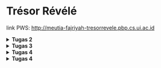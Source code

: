 # Trésor Révélé
link PWS: http://meutia-fajriyah-tresorrevele.pbp.cs.ui.ac.id

<details>
<Summary><b>Tugas 2</b></Summary>

### 1. Jelaskan bagaimana cara kamu mengimplementasikan checklist di atas secara step-by-step (bukan hanya sekadar mengikuti tutorial).
1. Instalasi python, django, github, dan virtual environment.
2. Buat directory baru dengan nama "tresor-revele" lalu menambahkan requirements, dependencies, dan konfigurasi yang diperlukan untuk melakukan deployment nanti.
3. Membuat project dan aplikasi (main) menggunakan startproject dan startapp dan menambahkan main ke INSTALLED_APPS.
4. Menambahkan atribut dan property yang diperlukan pada models.py lalu migrasi model untuk update data base menggunakan makemigrations dan migrate.
5. Menambahkan data yang diperlukan pada views.py.
6. Membuat main.html sebagai template tampilan yang akan diberikan.
7. Menghubungkan urls aplikasi dan project.
8. Membuat repository baru lalu add, commit, dan push folder "tresor-revele".
9. Setelah berhasil menghubungkan ke github, deploy project ke Pacil Web Service (PWS) agar dapat diakses dari device lain.
10. Selesai! Website dapat dibuka melalui [link ini](http://meutia-fajriyah-tresorrevele.pbp.cs.ui.ac.id).

### 2. Buatlah bagan yang berisi request client ke web aplikasi berbasis Django beserta responnya dan jelaskan pada bagan tersebut kaitan antara urls.py, views.py, models.py, dan berkas html.
![Flow Diagram](requestdiagram.jpeg)
* urls.py: untuk memetakan URL yang sesuai dan menghubungkan dengan views (views.py).
* views.py: logic dari sebuah aplikasi, digunakan untuk mengembalikan data yang sesuai dengan request.
* models.py: berisi atribut dari tabel di database, untuk mendefinisikan model data aplikasi.
* template html: file yang digunakan untuk menyusun tampilan akhir sebuah aplikasi dan menampilkan data yang dibutuhkan.

### 3. Jelaskan fungsi git dalam pengembangan perangkat lunak!
Git memudahkan pengembang dalam **berkolaborasi**, menyimpan **back-up data**, melakukan **branching**, dan **melihat atau menggunakan ulang versi lama dari kode** tertentu. Dengan menggunakan git, perangkat lunak yang dalam pengembangannya melibatkan banyak orang dapat dengan mudah disesuaikan karena sebuah repository dapat diakses dan dipakai oleh semua pihak bersangkutan. Bagi pengguna pribadi, git juga dapat digunakan sebagai tempat penyimpanan back-up data yang kita perlukan dalam proses pengembangan software. Hal ini akan mengurangi risiko kehilangan data penting yang dapat menghambat proses developing.

### 4. Menurut Anda, dari semua framework yang ada, mengapa framework Django dijadikan permulaan pembelajaran pengembangan perangkat lunak?
Django dipilih sebagai framework untuk pemula karena:
* Django sudah memiliki banyak fitur bawaan yang dapat mempermudah kita untuk membuat dan mengembangkan sebuah software.
* Django dinilai sebagai salah satu framework yang memiliki dokumentasi paling lengkap, sehingga mudah untuk dipelajari lebih lanjut.
* Django memiliki prinsip DRY atau Don't Repeat Yourself, prinsip ini membuat code pada Django lebih efisien dan tidak repetitif.
* Django memiliki struktur yang jelas dan tidak membingungkan bagi pemula. Pada Django, aplikasi yang berbeda akan otomatis berada pada folder yang berbeda juga.
* Django dapat digunakan untuk membuat project kecil maupun besar.

### 5. Mengapa model pada Django disebut sebagai ORM?
Karena, Django menggunakan teknik ORM atau Object-Relational-Mapping yang mememungkinkan pengembang mengakses database relasional seperti PostgreSQL, MySQL, dan SQLite dengan menggunakan kode python, tanpa perlu menulis query SQL (akses, kelola, manipulasi data) secara manual.
</details>

<details>
<Summary><b>Tugas 3</b></Summary>

### 1. Jelaskan mengapa kita memerlukan data delivery dalam pengimplementasian sebuah platform?
Data delivery berguna dalam berjalannya suatu platform. Pada fungsi tertentu, kita akan butuh mengirim dan menerima data dari suatu stack. Biasanya, data delivery dalam pengembangan platform diperlukan untuk mentransfer dari dari server ke client, atau antaraplikasi. Dalam pengimplementasian platform, data delivery memiliki tujuan untuk menyampaikan dan menerima informasi dan memberikan update secara real time.

### 2. Menurutmu, mana yang lebih baik antara XML dan JSON? Mengapa JSON lebih populer dibandingkan XML?
Setelah membaca dari w3schools, menurut saya, **JSON lebih baik dibanding XML**. Dalam pengekstrakannya, format XML jauh lebih susah dilakukan daripada yang menggunakan format JSON. JSON dalam pemrosesannya akan diurai menjadi object JavaScript yang sudah siap untuk diolah, sedangkan XML memerlukan cara yang kompleks dan harus melakukan import libraries khusus. Kelebihan yang dimiliki oleh JSON adalah alasan mengapa JSON lebih populer dibandingkan dengan XML.
Referensi: https://www.w3schools.com/js/js_json_xml.asp

### 3. Jelaskan fungsi dari method is_valid() pada form Django dan mengapa kita membutuhkan method tersebut?
Method is_valid() pada Django berfungsi untuk memeriksa data yang disubmit apakah sudah valid dan sesuai dengan aturan yang berlaku. Method ini akan melakukan pengecekan terhadap tipe data, format input, dan batas panjang. Method ini juga membantu kita dalam mendapatkan data yang seragam pada database, saat ada data yang tidak sesuai, method akan mengembalikan error dan meminta koreksi dari pengguna sehingga data yang tidak sesuai tidak akan ditambahkan ke database. Sebagai pengembang, kita memerlukan method is_valid() ini untuk membantu kita dalam melakukan validasi terhadap data yang masuk.

### 4. Mengapa kita membutuhkan csrf_token saat membuat form di Django? Apa yang dapat terjadi jika kita tidak menambahkan csrf_token pada form Django? Bagaimana hal tersebut dapat dimanfaatkan oleh penyerang?
csrf_token adalah token yang berfungsi sebagai pengaman software. Token ini merupakan bawaan dari Django yang memang dibuat untuk mencegah serangan-serangan yang dapat terjadi. Jika kita tidak menambahkan csrf_token pada form Django, form akan menjadi rentan terhadap serangan Cross-Site Request Forgery (CSRF) di mana penyerang akan membuat korban secara tidak sadar melakukan perintah yang dapat mentransfer data ke tangan pihak yang tidak berwenang.

### 5. Jelaskan bagaimana cara kamu mengimplementasikan checklist di atas secara step-by-step (bukan hanya sekadar mengikuti tutorial).
1. Pada tugas ini, saya menambahkan base.html untuk memastikan setiap page memiliki layout yang mirip. Jadi, saat menambah page di subdirectory main, hanya perlu merubah code di dalam block tertentu.
2. Untuk membuat input form, pertama, buat file baru dengan nama forms.py. isi file ini dengan model yang sudah ada pada models.py. Lalu, pada views.py, saya menambahkan beberapa import tambahan dan membuat function baru create_goods_entry. Function ini digunakan untuk membuat form yang nantinya akan menambahkan list product ke data base. Kemudian, pada file urls.py, tambahkan url path dari function-function tersebut ke urlpatterns. Terakhir, saya membuat template html baru yang akan digunakan untuk memanggil function form yang sudah dibuat.
3. Untuk melihat object yang ditambah pada form dalam formal XML, JSON, XML by ID, dan JSON by ID, saya menambahkan 4 function pada program. 4 function itu adalah: show_xml, show_json, show_xml_by_id, show_json_by_id. Function-function yang telah dibuat ini perlu diimport dan ditambahkan ke urlpatterns pada urls.py agar dapat dijalankan.
4. Selesai! checklist tugas kali ini sudah terpenuhi.

### Postman Screenshot
* **URL XML**
![Request Get XML](postmanscreenshot/xml.jpeg)
* **URL XML by ID**
![Request Get XML by ID](postmanscreenshot/xmlbyid.jpeg)
* **URL JSON**
![Request Get JSON](postmanscreenshot/json.jpeg)
* **URL JSON by ID**
![Request Get JSON by ID](postmanscreenshot/jsonbyid.jpeg)
</details>

<details>
<Summary><b>Tugas 4</b></Summary>

### 1. Apa perbedaan antara HttpResponseRedirect() dan redirect()
* HttpResponseRedirect() : Function untuk mengarahkan user ke URL yang diberikan, menerima URL dalam bentuk string.
```py
    ...
    response = HttpResponseRedirect(reverse("main:show_main"))
    ...
```
* redirect() : Shortcut bawaan Django untuk membuat sebuah object, dapat menerima URL dalam bentuk string, object model, atau URL dari routing.
```py
    ...
    return redirect('main:show_main')
    ...
```

### 2. Jelaskan cara kerja penghubungan model Product dengan User!
Penghubungan model Product dengan User adalah dengan menggunakan sebuah relationship yaitu ForeignKey, di mana sebuah model pasti akan terhubung dengan seorang user. ForeignKey sendiri adalah relationship di Django yang digunakan untuk mendefinisikan hubungan many-to-one (banyak ke satu) antara dua model. 

### 3. Apa perbedaan antara authentication dan authorization, apakah yang dilakukan saat pengguna login? Jelaskan bagaimana Django mengimplementasikan kedua konsep tersebut.
* Authentication: proses memastikan atau membuktikan **siapa** yang ingin melakukan aktifitas login
* Authorization: proses lanjutan setelah authentication berhasil, verifikasi akses **apa** saja yang bisa dilakukan oleh seseorang
* Apa yang dilakukan saat pengguna login? Setelah dilakukan submit pada login form, program akan melakukan **authentication** dan **authorization**, jika data ditemukan pada database, program akan lanjut untuk membuat session baru.
* Django mengimplementasikan konsep authentication dengan bantuan built-in framework yang sudah tersedia (django.contrib.auth), sedangkan konsep authorization melalui models dan penggunaan decorator.

### 4. Bagaimana Django mengingat pengguna yang telah login? Jelaskan kegunaan lain dari cookies dan apakah semua cookies aman digunakan?
Django memengingat pengguna yang telah login dengan menggunakan session cookies, saat pengguna login, Django menyimpan sesi pengguna di server dan mengirimkan ID sesi tersebut dalam bentuk cookie ke browser server lalu ketika pengguna mengunjungi website lain, Django akan menggunakan cookie ini untuk mengidentifikasi dan mengingat status login pengguna sebelumnya.
Kegunaan lain dari cookie adalah penyimpanan preferensi aktivitas pengguna, hal ini bermanfaat untuk memberikan pengalaman browsing yang terpersonalisasi bagi si pengguna kelak. Apakah semua cookies aman digunakan? Jawabannya adalah **tidak**, cookie yang tidak dienkripsi dengan aman dapat menerima serangan CSRF maupun Hijacking dari pihak yang tidak bertanggung jawab. 

### 5. Jelaskan bagaimana cara kamu mengimplementasikan checklist di atas secara step-by-step (bukan hanya sekadar mengikuti tutorial).
1. Untuk membuat function registrasi, pertama saya membuat function baru pada views.py yang berguna untuk merender form register, lalu saya juga menambahkan template html yang sesuai, setelah itu saya melakukan routing pada urls dengan import dan menambahkan path pada urlpatterns.
2. Untuk membuat function login, saya membuat function baru lagi pada views.py untuk authentication user yang akan login, setelah itu saya lanjur membuat template html untuk page login, terakhir, saya melakukan routing pada urls dengan import dan menambahkan path pada urlpatterns.
3. Selanjutnya saya akan membuat function logout, stepsnya kurang lebih sama seperti saat saya membuat function login. Menambahkan function di views.py, lalu membuat button tambahan di main.html untuk melakukan logout dan mengarahkan user kembali ke halaman login. lalu melakukan routing pada urls dengan import dan menambahkan path pada urlpatterns.
4. Checklist selanjutnya dapat diimplementasikan dengan melakukan 2 kali register dan menambahkan 3 dummy data pada 2 akun yang berbeda.
5. Kemudian, untuk menghubungkan model product dengan user, saya perlu menambahkan ForeignKey pada models yang sudah dibuat sebelumnya, setelah melakukan perubahan pada models.py jangan lupa untuk melakukan makemigrations dan migrate.
6. Terakhir, untuk menampilkan informasi pengguna yang sedang login, saya mengubah function last_login pada views.py agar dapat membuat cookie dan menambahkannya ke response, kemudian pada main.html, saya menambahkan line untuk menampilkan informasi last login di bagian paling bawah halaman utama aplikasi.
7. Selesai!
</details>

<details>
<Summary><b>Tugas 4</b></Summary>

### 1. Jika terdapat beberapa CSS selector untuk suatu elemen HTML, jelaskan urutan prioritas pengambilan CSS selector tersebut!
1. Inline Styles (prioritynya paling tinggi, langsung di-state pada element html)
2. ID Selectors (menggunakan ID element, biasanya ditandakan dengan #)
3. Class, Attribute and Pseudo-Class Selectors (prioritynya di bawah ID selectors, biasanya seperti `.classname`, `[type="text"]`, `:hover`)
4. Element and Pseudo-Element Selectors (prioritynya paling rendah, seperti tags `div`, `h1`, `p`)
5. !important Rule (akan mengabaikan aturan lain)

### 2. Mengapa responsive design menjadi konsep yang penting dalam pengembangan aplikasi web? Berikan contoh aplikasi yang sudah dan belum menerapkan responsive design!
Sebagai pengembang, kita tidak dapat mengontrol dari device mana saja pengguna akan mengakses website kita, maka dari itu, penting untuk memberikan penyesuaian design agar website dapat tampil optimal di berbagai device dengan ukuran layar yang berbeda, seperti smartphone, tablet, laptop, atau desktop. Tanpa responsive design, tampilan website bisa terlihat berantakan dan tidak nyaman digunakan pada perangkat dengan ukuran layar yang berbeda.

Contoh aplikasi yang sudah menerapkan responsive design pada desktop maupun mobile views adalah Shopee, sedangkan yang belum adalah aren.cs.ui.ac.id

### 3. Jelaskan perbedaan antara margin, border, dan padding, serta cara untuk mengimplementasikan ketiga hal tersebut!
* Margin (ruang di luar border), cara implementasi:
```css
div {
    margin: 20px;
}
```
* Border (garis di sekitar elemen yang mengelilingi padding), cara implementasi:
```css
div {
    border: 2px solid black;
}
```
* Padding (ruang di dalam elemen, antara content dan border), cara implementasi:
```css
div {
    padding: 10px;
}
```

### 4. Jelaskan konsep flex box dan grid layout beserta kegunaannya!
* Flex box
**Flexbox** digunakan untuk membuat layout yang fleksibel dan responsif secara vertikal atau horizontal, **kegunaannya** adalah untuk mengatur alignment, mengatasi masalah spacing, dan memudahkan pembuatan layout
* Grid layout
**Grid layout** merupakan sistem 2D yang membagi halaman web ke dalam baris dan kolom, ini memberi kontrol yang lebih kompleks dari flexbox untuk membuat layout yang lebih terstruktur, **kegunaannya** adalah untuk membuat layout yang kompleks dan menyederhanakan pembuatan grid

### 5. Jelaskan bagaimana cara kamu mengimplementasikan checklist di atas secara step-by-step (bukan hanya sekadar mengikuti tutorial)!
1. Checklist pertama pada tugas ini adalah menambahkan function edit dan delete products, saya mengimplementasikannya dengan melakukan import dan menambahkan function `edit_goods` dan `delete_goods` pada `views.py`, setelah itu saya juga membuat templates yang sesuai dan melakukan routing pada `urls.py` dengan import dan menambahkan path pada urlpatterns.
2. Checklist selanjutnya adalah kustomisasi templates html yang sudah dibuat dari tugas-tugas sebelumnya, untuk project ini saya memilih untuk menggunakan framework **Tailwind**.
* Untuk menambahkan tailwind ke project ini, saya memodifikasi file `base.html` untuk dapat menyambungkan template django ke tailwind serta menyesuaikan adanya perubahan device (mobile).
* Selanjutnya, tiap templates `login.html`, `register.html`, `main.html`, `create_goods_entry.html`, `edit_goods.html` saya modifikasi sesuai dengan tema aplikasi yang saya inginkan, tiap product yang ada dalam products list nantinya juga akan ditampilkan pada `card_goods.html` beserta models yang dimilikinya.
* Kemudian, pada setiap card products, saya menambahkan button untuk mengedit dan menghapus entries pada bagian bawah card untuk memudahkan user dalam melakukan penyesuaian.
* Terakhir, untuk menambahkan navigation bar pada website, kita perlu membuat templates baru dengan nama `navbar.html`, design pada navigation bar dibagi menjadi dua bagian, yaitu untuk desktop dan mobile (dengan burger button), lalu include navbar pada semua page templates yang diinginkan.
3. Selesai! checklist Tugas 5 sudah terimplementasi dengan lengkap.
</details>